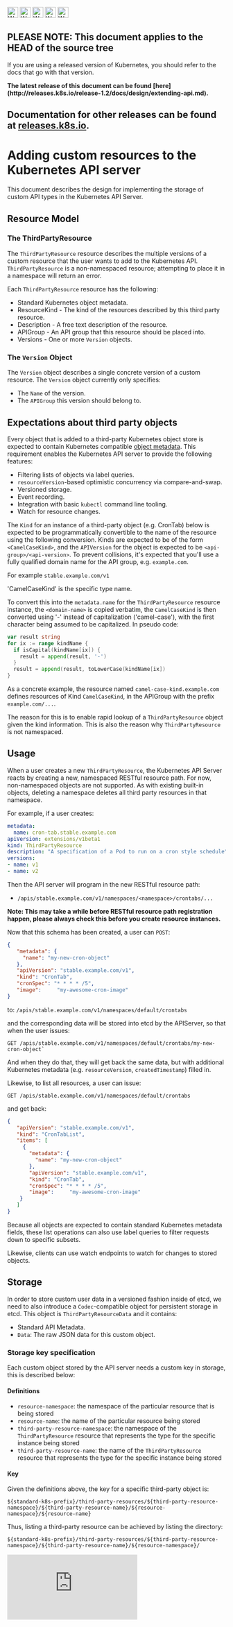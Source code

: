 <!-- BEGIN MUNGE: UNVERSIONED_WARNING -->

<!-- BEGIN STRIP_FOR_RELEASE -->

<img src="http://kubernetes.io/kubernetes/img/warning.png" alt="WARNING"
     width="25" height="25">
<img src="http://kubernetes.io/kubernetes/img/warning.png" alt="WARNING"
     width="25" height="25">
<img src="http://kubernetes.io/kubernetes/img/warning.png" alt="WARNING"
     width="25" height="25">
<img src="http://kubernetes.io/kubernetes/img/warning.png" alt="WARNING"
     width="25" height="25">
<img src="http://kubernetes.io/kubernetes/img/warning.png" alt="WARNING"
     width="25" height="25">

<h2>PLEASE NOTE: This document applies to the HEAD of the source tree</h2>

If you are using a released version of Kubernetes, you should
refer to the docs that go with that version.

<!-- TAG RELEASE_LINK, added by the munger automatically -->
<strong>
The latest release of this document can be found
[here](http://releases.k8s.io/release-1.2/docs/design/extending-api.md).

Documentation for other releases can be found at
[releases.k8s.io](http://releases.k8s.io).
</strong>
--

<!-- END STRIP_FOR_RELEASE -->

<!-- END MUNGE: UNVERSIONED_WARNING -->

# Adding custom resources to the Kubernetes API server

This document describes the design for implementing the storage of custom API
types in the Kubernetes API Server.


## Resource Model

### The ThirdPartyResource

The `ThirdPartyResource` resource describes the multiple versions of a custom
resource that the user wants to add to the Kubernetes API. `ThirdPartyResource`
is a non-namespaced resource; attempting to place it in a namespace will return
an error.

Each `ThirdPartyResource` resource has the following:
   * Standard Kubernetes object metadata.
   * ResourceKind - The kind of the resources described by this third party
resource.
   * Description - A free text description of the resource.
   * APIGroup - An API group that this resource should be placed into.
   * Versions - One or more `Version` objects.

### The `Version` Object

The `Version` object describes a single concrete version of a custom resource.
The `Version` object currently only specifies:
   * The `Name` of the version.
   * The `APIGroup` this version should belong to.

## Expectations about third party objects

Every object that is added to a third-party Kubernetes object store is expected
to contain Kubernetes compatible [object metadata](../devel/api-conventions.md#metadata).
This requirement enables the Kubernetes API server to provide the following
features:
   * Filtering lists of objects via label queries.
   * `resourceVersion`-based optimistic concurrency via compare-and-swap.
   * Versioned storage.
   * Event recording.
   * Integration with basic `kubectl` command line tooling.
   * Watch for resource changes.

The `Kind` for an instance of a third-party object (e.g. CronTab) below is
expected to be programmatically convertible to the name of the resource using
the following conversion. Kinds are expected to be of the form
`<CamelCaseKind>`, and the `APIVersion` for the object is expected to be
`<api-group>/<api-version>`. To prevent collisions, it's expected that you'll
use a fully qualified domain name for the API group, e.g. `example.com`.

For example `stable.example.com/v1`

'CamelCaseKind' is the specific type name.

To convert this into the `metadata.name` for the `ThirdPartyResource` resource
instance, the `<domain-name>` is copied verbatim, the `CamelCaseKind` is then
converted using '-' instead of capitalization ('camel-case'), with the first
character being assumed to be capitalized. In pseudo code:

```go
var result string
for ix := range kindName {
  if isCapital(kindName[ix]) {
    result = append(result, '-')
  }
  result = append(result, toLowerCase(kindName[ix])
}
```

As a concrete example, the resource named `camel-case-kind.example.com` defines
resources of Kind `CamelCaseKind`, in the APIGroup with the prefix
`example.com/...`.

The reason for this is to enable rapid lookup of a `ThirdPartyResource` object
given the kind information. This is also the reason why `ThirdPartyResource` is
not namespaced.

## Usage

When a user creates a new `ThirdPartyResource`, the Kubernetes API Server reacts
by creating a new, namespaced RESTful resource path. For now, non-namespaced
objects are not supported. As with existing built-in objects, deleting a
namespace deletes all third party resources in that namespace.

For example, if a user creates:

```yaml
metadata:
  name: cron-tab.stable.example.com
apiVersion: extensions/v1beta1
kind: ThirdPartyResource
description: "A specification of a Pod to run on a cron style schedule"
versions:
- name: v1
- name: v2
```

Then the API server will program in the new RESTful resource path:
   * `/apis/stable.example.com/v1/namespaces/<namespace>/crontabs/...`

**Note: This may take a while before RESTful resource path registration happen, please
always check this before you create resource instances.**

Now that this schema has been created, a user can `POST`:

```json
{
   "metadata": {
     "name": "my-new-cron-object"
   },
   "apiVersion": "stable.example.com/v1",
   "kind": "CronTab",
   "cronSpec": "* * * * /5",
   "image":     "my-awesome-cron-image"
}
```

to: `/apis/stable.example.com/v1/namespaces/default/crontabs`

and the corresponding data will be stored into etcd by the APIServer, so that
when the user issues:

```
GET /apis/stable.example.com/v1/namespaces/default/crontabs/my-new-cron-object`
```

And when they do that, they will get back the same data, but with additional
Kubernetes metadata (e.g. `resourceVersion`, `createdTimestamp`) filled in.

Likewise, to list all resources, a user can issue:

```
GET /apis/stable.example.com/v1/namespaces/default/crontabs
```

and get back:

```json
{
   "apiVersion": "stable.example.com/v1",
   "kind": "CronTabList",
   "items": [
     {
       "metadata": {
         "name": "my-new-cron-object"
       },
       "apiVersion": "stable.example.com/v1",
       "kind": "CronTab",
       "cronSpec": "* * * * /5",
       "image":     "my-awesome-cron-image"
    }
   ]
}
```

Because all objects are expected to contain standard Kubernetes metadata fields,
these list operations can also use label queries to filter requests down to
specific subsets.

Likewise, clients can use watch endpoints to watch for changes to stored
objects.

## Storage

In order to store custom user data in a versioned fashion inside of etcd, we
need to also introduce a `Codec`-compatible object for persistent storage in
etcd. This object is `ThirdPartyResourceData` and it contains:
   * Standard API Metadata.
   * `Data`: The raw JSON data for this custom object.

### Storage key specification

Each custom object stored by the API server needs a custom key in storage, this
is described below:

#### Definitions

   * `resource-namespace`: the namespace of the particular resource that is
being stored
   * `resource-name`: the name of the particular resource being stored
   * `third-party-resource-namespace`: the namespace of the `ThirdPartyResource`
resource that represents the type for the specific instance being stored
   * `third-party-resource-name`: the name of the `ThirdPartyResource` resource
that represents the type for the specific instance being stored

#### Key

Given the definitions above, the key for a specific third-party object is:

```
${standard-k8s-prefix}/third-party-resources/${third-party-resource-namespace}/${third-party-resource-name}/${resource-namespace}/${resource-name}
```

Thus, listing a third-party resource can be achieved by listing the directory:

```
${standard-k8s-prefix}/third-party-resources/${third-party-resource-namespace}/${third-party-resource-name}/${resource-namespace}/
```


<!-- BEGIN MUNGE: GENERATED_ANALYTICS -->
[![Analytics](https://kubernetes-site.appspot.com/UA-36037335-10/GitHub/docs/design/extending-api.md?pixel)]()
<!-- END MUNGE: GENERATED_ANALYTICS -->
